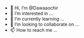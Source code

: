 - 👋 Hi, I’m @Dawaaochir
- 👀 I’m interested in ...
- 🌱 I’m currently learning ...
- 💞️ I’m looking to collaborate on ...
- 📫 How to reach me ...

<!---
Dawaaochir/Dawaaochir is a ✨ special ✨ repository because its `README.md` (this file) appears on your GitHub profile.
You can click the Preview link to take a look at your changes.
--->
